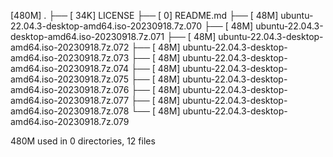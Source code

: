 [480M]  .
├── [ 34K]  LICENSE
├── [   0]  README.md
├── [ 48M]  ubuntu-22.04.3-desktop-amd64.iso-20230918.7z.070
├── [ 48M]  ubuntu-22.04.3-desktop-amd64.iso-20230918.7z.071
├── [ 48M]  ubuntu-22.04.3-desktop-amd64.iso-20230918.7z.072
├── [ 48M]  ubuntu-22.04.3-desktop-amd64.iso-20230918.7z.073
├── [ 48M]  ubuntu-22.04.3-desktop-amd64.iso-20230918.7z.074
├── [ 48M]  ubuntu-22.04.3-desktop-amd64.iso-20230918.7z.075
├── [ 48M]  ubuntu-22.04.3-desktop-amd64.iso-20230918.7z.076
├── [ 48M]  ubuntu-22.04.3-desktop-amd64.iso-20230918.7z.077
├── [ 48M]  ubuntu-22.04.3-desktop-amd64.iso-20230918.7z.078
└── [ 48M]  ubuntu-22.04.3-desktop-amd64.iso-20230918.7z.079

 480M used in 0 directories, 12 files
